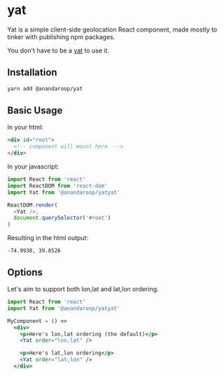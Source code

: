 # yat

Yat is a simple client-side geolocation React component, made mostly to tinker with publishing npm packages.

You don't have to be a [yat](https://en.wikipedia.org/wiki/New_Orleans_English) to use it.

## Installation

```sh
yarn add @anandaroop/yat
```

## Basic Usage

In your html:

```html
<div id="root">
  <!-- component will mount here  -->
</div>  
```

In your javascript:

```js
import React from 'react'
import ReactDOM from 'react-dom'
import Yat from '@anandaroop/yatyat'

ReactDOM.render(
  <Yat />,
  document.querySelector('#root')
)
```

Resulting in the html output:

```
-74.9938, 39.8526
```

## Options

Let's aim to support both lon,lat and lat,lon ordering.

```jsx
import React from 'react'
import Yat from '@anandaroop/yatyat'

MyComponent = () =>
  <div>
    <p>Here's lon,lat ordering (the default)</p>
    <Yat order="lon,lat" />

    <p>Here's lat,lon ordering</p>
    <Yat order="lat,lon" />
  </div>
```

